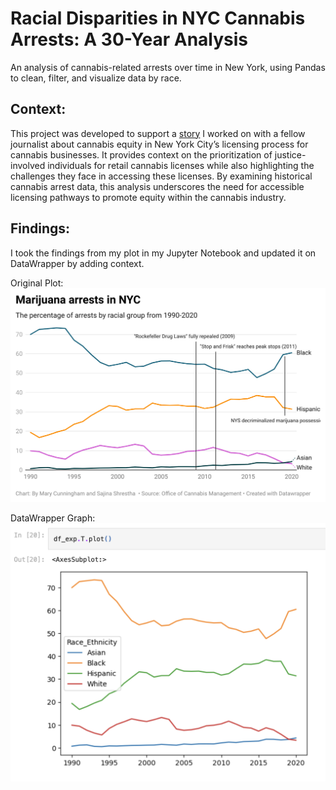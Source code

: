# Racial Disparities in NYC Cannabis Arrests: A 30-Year Analysis
An analysis of cannabis-related arrests over time in New York, using Pandas to clean, filter, and visualize data by race.

## Context:
This project was developed to support a [story](https://sajinashresthacoding.github.io/cannabis-website/) I worked on with a fellow journalist about cannabis equity in New York City’s licensing process for cannabis businesses. It provides context on the prioritization of justice-involved individuals for retail cannabis licenses while also highlighting the challenges they face in accessing these licenses. By examining historical cannabis arrest data, this analysis underscores the need for accessible licensing pathways to promote equity within the cannabis industry.

## Findings: 
I took the findings from my plot in my Jupyter Notebook and updated it on DataWrapper by adding context. 

Original Plot:
![Plot on Pandas](https://github.com/sajinashresthacoding/cannabis-analysis/blob/main/imgs/findings.png)

DataWrapper Graph:
![Dataweapper plot](https://github.com/sajinashresthacoding/cannabis-analysis/blob/main/imgs/original_graph.png)


